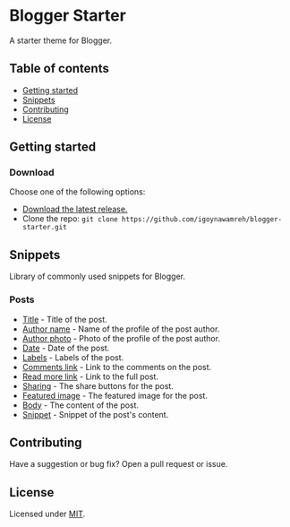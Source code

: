 # Blogger Starter

A starter theme for Blogger.


## Table of contents

- [Getting started](#getting-started)
- [Snippets](#snippets)
- [Contributing](#contributing)
- [License](#license)


## Getting started

### Download

Choose one of the following options:

- [Download the latest release.](#)
- Clone the repo: `git clone https://github.com/igoynawamreh/blogger-starter.git`


## Snippets

Library of commonly used snippets for Blogger.

### Posts

- [Title](snippets/post-title.xml) - Title of the post.
- [Author name](snippets/post-author-name.xml) - Name of the profile of the post author.
- [Author photo](snippets/post-author-photo.xml) - Photo of the profile of the post author.
- [Date](snippets/post-date.xml) - Date of the post.
- [Labels](snippets/post-labels.xml) - Labels of the post.
- [Comments link](snippets/post-comments-link.xml) - Link to the comments on the post.
- [Read more link](snippets/post-read-more-link.xml) - Link to the full post.
- [Sharing](snippets/post-sharing.xml) - The share buttons for the post.
- [Featured image](snippets/post-featured-image.xml) - The featured image for the post.
- [Body](snippets/post-body.xml) - The content of the post.
- [Snippet](snippets/post-snippet.xml) - Snippet of the post's content.


## Contributing

Have a suggestion or bug fix? Open a pull request or issue.


## License

Licensed under [MIT](LICENSE).
